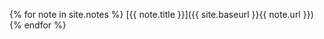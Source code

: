 <!-- {% for note in site.notes %}
    <a href="{{ note.url }}">{{ note.title }}</a>
{% endfor %} -->

{% for note in site.notes %}
[{{ note.title }}]({{ site.baseurl }}{{ note.url }})
{% endfor %}